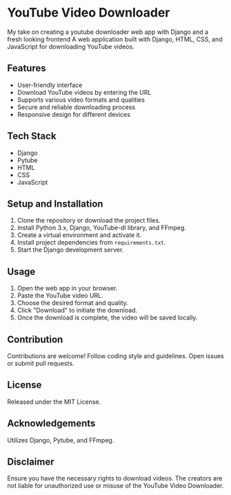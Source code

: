 # YouTube Video Downloader

My take on creating a youtube downloader web app with Django and a fresh looking frontend
A web application built with Django, HTML, CSS, and JavaScript for downloading YouTube videos.

## Features

- User-friendly interface
- Download YouTube videos by entering the URL
- Supports various video formats and qualities
- Secure and reliable downloading process
- Responsive design for different devices

## Tech Stack

- Django
- Pytube
- HTML
- CSS
- JavaScript

## Setup and Installation

1. Clone the repository or download the project files.
2. Install Python 3.x, Django, YouTube-dl library, and FFmpeg.
3. Create a virtual environment and activate it.
4. Install project dependencies from `requirements.txt`.
5. Start the Django development server.

## Usage

1. Open the web app in your browser.
2. Paste the YouTube video URL.
3. Choose the desired format and quality.
4. Click "Download" to initiate the download.
5. Once the download is complete, the video will be saved locally.

## Contribution

Contributions are welcome! Follow coding style and guidelines. Open issues or submit pull requests.

## License

Released under the MIT License.

## Acknowledgements

Utilizes Django, Pytube, and FFmpeg.

## Disclaimer

Ensure you have the necessary rights to download videos. The creators are not liable for unauthorized use or misuse of the YouTube Video Downloader.

